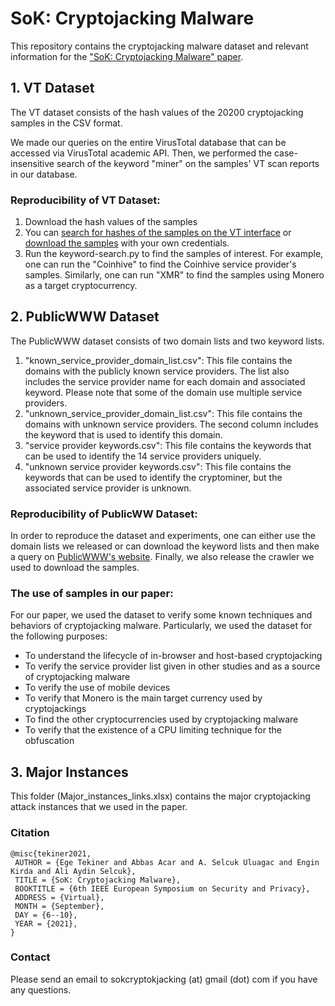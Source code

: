 
# SoK: Cryptojacking Malware

This repository contains the cryptojacking malware dataset and relevant information for the ["SoK: Cryptojacking Malware" paper](https://arxiv.org/pdf/2103.03851). 

## 1. VT Dataset 

The VT dataset consists of the hash values of the 20200 cryptojacking samples in the CSV format. 

We made our queries on the entire VirusTotal database that can be accessed via VirusTotal academic API. Then, we performed the case-insensitive search of the keyword "miner" on the samples' VT scan reports in our database.

### Reproducibility of VT Dataset:

1. Download the hash values of the samples
2. You can [search for hashes of the samples on the VT interface](https://www.virustotal.com/intelligence/#search-for-hashes) or [download the samples](https://www.virustotal.com/intelligence/downloader/) with your own credentials. 
3. Run the keyword-search.py to find the samples of interest. For example, one can run the "Coinhive" to find the Coinhive service provider's samples. Similarly, one can run "XMR" to find the samples using Monero as a target cryptocurrency. 

## 2. PublicWWW Dataset 

The PublicWWW dataset consists of two domain lists and two keyword lists. 
 
1. "known_service_provider_domain_list.csv": This file contains the domains with the publicly known service providers. The list also includes the service provider name for each domain and associated keyword. Please note that some of the domain use multiple service providers. 
2. "unknown_service_provider_domain_list.csv": This file contains the domains with unknown service providers. The second column includes the keyword that is used to identify this domain.
3. "service provider keywords.csv": This file contains the keywords that can be used to identify the 14 service providers uniquely.
4. "unknown service provider keywords.csv": This file contains the keywords that can be used to identify the cryptominer, but the associated service provider is unknown.

### Reproducibility of PublicWW Dataset:

In order to reproduce the dataset and experiments, one can either use the domain lists we released or can download the keyword lists and then make a query on [PublicWWW's website](https://publicwww.com/). Finally, we also release the crawler we used to download the samples.


### The use of samples in our paper:  

For our paper, we used the dataset to verify some known techniques and behaviors of cryptojacking malware. Particularly, we used the dataset for the following purposes:

- To understand the lifecycle of in-browser and host-based cryptojacking
- To verify the service provider list given in other studies and as a source of cryptojacking malware
- To verify the use of mobile devices 
- To verify that Monero is the main target currency used by cryptojackings
- To find the other cryptocurrencies used by cryptojacking malware
- To verify that the existence of a CPU limiting technique for the obfuscation

## 3. Major Instances

This folder (Major_instances_links.xlsx) contains the major cryptojacking attack instances that we used in the paper.

### Citation

```
@misc{tekiner2021,
 AUTHOR = {Ege Tekiner and Abbas Acar and A. Selcuk Uluagac and Engin Kirda and Ali Aydin Selcuk},
 TITLE = {SoK: Cryptojacking Malware},
 BOOKTITLE = {6th IEEE European Symposium on Security and Privacy},
 ADDRESS = {Virtual},
 MONTH = {September},
 DAY = {6--10},
 YEAR = {2021},
}
```

### Contact 

Please send an email to sokcryptokjacking (at) gmail (dot) com if you have any questions. 
